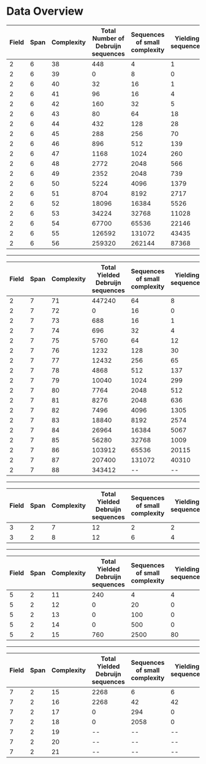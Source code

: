 # Data Overview

|   Field |   Span |   Complexity | Total Number of Debruijn sequences | Sequences of small complexity | Yielding sequences | Non-Yielding sequences |
|---------|--------|--------------|------------------------------------|-------------------------------|--------------------|------------------------|
|       2 |      6 |           38 |               448                  |                4              |            1       |            3           |
|       2 |      6 |           39 |               0                    |                8              |            0       |            8           |
|       2 |      6 |           40 |               32                   |                16             |            1       |            15          |
|       2 |      6 |           41 |               96                   |                16             |            4       |            12          |
|       2 |      6 |           42 |               160                  |                32             |            5       |            27          |
|       2 |      6 |           43 |               80                   |                64             |            18      |            46          |
|       2 |      6 |           44 |               432                  |                128            |            28      |            100         |
|       2 |      6 |           45 |               288                  |                256            |            70      |            186         |
|       2 |      6 |           46 |               896                  |                512            |            139     |            373         |
|       2 |      6 |           47 |               1168                 |                1024           |            260     |            764         |
|       2 |      6 |           48 |               2772                 |                2048           |            566     |            1482        |
|       2 |      6 |           49 |               2352                 |                2048           |            739     |            1309        |
|       2 |      6 |           50 |               5224                 |                4096           |            1379    |            2717        |
|       2 |      6 |           51 |               8704                 |                8192           |            2717    |            5475        |
|       2 |      6 |           52 |               18096                |                16384          |            5526    |            10858       |
|       2 |      6 |           53 |               34224                |                32768          |            11028   |            21740       |
|       2 |      6 |           54 |               67700                |                65536          |            22146   |            43390       |
|       2 |      6 |           55 |               126592               |                131072         |            43435   |            87637       |
|       2 |      6 |           56 |               259320               |                262144         |            87368   |            174776      |
---                                                                                                    
|   Field |   Span |   Complexity | Total Yielded Debruijn sequences   | Sequences of small complexity | Yielding sequences | Non-Yielding sequences |
|---------|--------|--------------|------------------------------------|-------------------------------|--------------------|------------------------|
|       2 |      7 |           71 |                 447240             |                64             |           8        |           56           |
|       2 |      7 |           72 |                 0                  |                16             |           0        |           16           |
|       2 |      7 |           73 |                 688                |                16             |           1        |           15           |
|       2 |      7 |           74 |                 696                |                32             |           4        |           28           |
|       2 |      7 |           75 |                 5760               |                64             |           12       |           52           |
|       2 |      7 |           76 |                 1232               |                128            |           30       |           98           |
|       2 |      7 |           77 |                 12432              |                256            |           65       |           191          |
|       2 |      7 |           78 |                 4868               |                512            |           137      |           375          |
|       2 |      7 |           79 |                 10040              |                1024           |           299      |           725          |
|       2 |      7 |           80 |                 7764               |                2048           |           512      |           1536         |
|       2 |      7 |           81 |                 8276               |                2048           |           636      |           1412         |
|       2 |      7 |           82 |                 7496               |                4096           |           1305     |           2791         |
|       2 |      7 |           83 |                 18840              |                8192           |           2574     |           5618         |
|       2 |      7 |           84 |                 26964              |                16384          |           5067     |           11317        |
|       2 |      7 |           85 |                 56280              |                32768          |           1009     |           22759        |
|       2 |      7 |           86 |                 103912             |                65536          |           20115    |           45421        |
|       2 |      7 |           87 |                 207400             |                131072         |           40310    |           90762        |
|       2 |      7 |           88 |                 343412             |                 --            |         --         |             --         |
---
|   Field |   Span |   Complexity | Total Yielded Debruijn sequences   | Sequences of small complexity | Yielding sequences | Non-Yielding sequences |
|---------|--------|--------------|------------------------------------|-------------------------------|--------------------|------------------------|
|       3 |      2 |            7 |                 12                 |                2              |           2        |          0             |
|       3 |      2 |            8 |                 12                 |                6              |           4        |          2             |
---
|   Field |   Span |   Complexity | Total Yielded Debruijn sequences   | Sequences of small complexity | Yielding sequences | Non-Yielding sequences |
|---------|--------|--------------|------------------------------------|-------------------------------|--------------------|------------------------|
|       5 |      2 |           11 |                 240                |                4              |           4        |          0             |
|       5 |      2 |           12 |                 0                  |                20             |           0        |          20            |
|       5 |      2 |           13 |                 0                  |                100            |           0        |          100           |
|       5 |      2 |           14 |                 0                  |                500            |           0        |          500           |
|       5 |      2 |           15 |                 760                |                2500           |           80       |          2420          |
---                                                                    
|   Field |   Span |   Complexity | Total Yielded Debruijn sequences   | Sequences of small complexity | Yielding sequences | Non-Yielding sequences |
|---------|--------|--------------|------------------------------------|-------------------------------|--------------------|------------------------|
|       7 |      2 |           15 |                 2268               |                6              |           6        |          0             |
|       7 |      2 |           16 |                 2268               |                42             |           42       |          0             |
|       7 |      2 |           17 |                 0                  |                294            |           0        |          294           |
|       7 |      2 |           18 |                 0                  |                2058           |           0        |          2058          |
|       7 |      2 |           19 |                 --                 |                --             |           --       |          --            |
|       7 |      2 |           20 |                 --                 |                --             |           --       |          --            |
|       7 |      2 |           21 |                 --                 |                --             |           --       |          --            |
